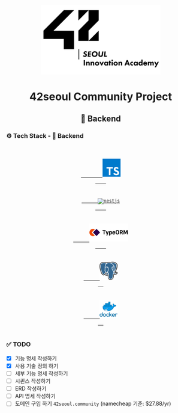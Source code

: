 <p align="center" >
  <a href="http://42seoul.kr/">
    <img src="./docs/image/logo42.svg" width="320" alt="42Seoul logo" />
  </a>
</p>
<h1 align="center" >42seoul Community Project</h1>
<h2 align="center" >🚀 Backend</h2>

### ⚙️ Tech Stack - 🚀 Backend

<div align="center" >
  <code>
    <a href="https://www.typescriptlang.org/">
        <img src="https://raw.githubusercontent.com/github/explore/80688e429a7d4ef2fca1e82350fe8e3517d3494d/topics/typescript/typescript.png" height="48" alt="typescript"/>
    </a>
  </code>
  <code>
    <a href="https://nestjs.com/">
      <img src="https://docs.nestjs.com/assets/logo-small.svg" height="48" alt="nestjs"/>
    </a>
  </code>
  <code>
    <a href="https://typeorm.io/">
      <img src="https://raw.githubusercontent.com/typeorm/typeorm/master/resources/logo_big.png" height="48" alt="typeorm"/>
    </a>
  </code>
  <code>
    <a href="https://www.postgresql.org/">
      <img src="https://raw.githubusercontent.com/github/explore/80688e429a7d4ef2fca1e82350fe8e3517d3494d/topics/postgresql/postgresql.png" height="48" alt="postgresql"/>
  </a>
  </code>
  <code>
    <a href="https://www.docker.com/">
      <img src="https://raw.githubusercontent.com/github/explore/80688e429a7d4ef2fca1e82350fe8e3517d3494d/topics/docker/docker.png" height="48" alt="docker"/>
  </a>
  </code>
</div>

### ✅ TODO

- [x] 기능 명세 작성하기
- [x] 사용 기술 정의 하기
- [ ] 세부 기능 명세 작성하기
- [ ] 시퀸스 작성하기
- [ ] ERD 작성하기
- [ ] API 명세 작성하기
- [ ] 도메인 구입 하기 `42seoul.community` (namecheap 기준: $27.88/yr)
